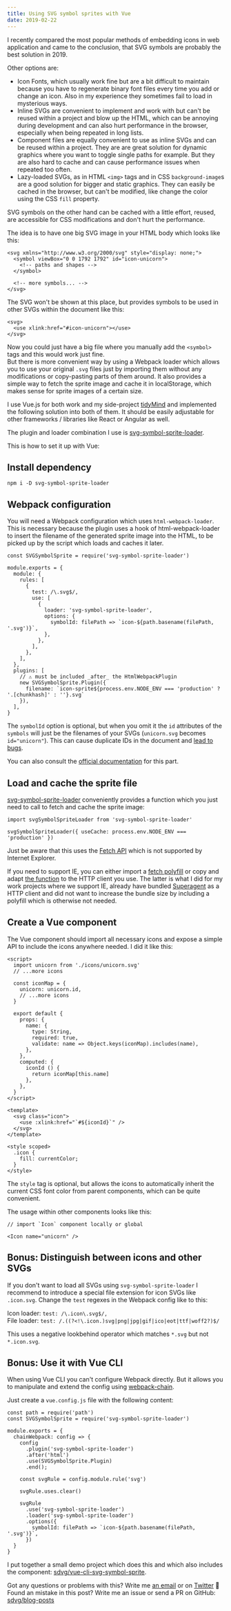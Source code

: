 ```yaml
---
title: Using SVG symbol sprites with Vue
date: 2019-02-22
---
```


I recently compared the most popular methods of embedding icons in web application and came to the conclusion, that SVG symbols are probably the best solution in 2019.

Other options are:

* Icon Fonts, which usually work fine but are a bit difficult to maintain because you have to regenerate binary font files every time you add or change an icon. Also in my experience they sometimes fail to load in mysterious ways.
* Inline SVGs are convenient to implement and work with but can't be reused within a project and blow up the HTML, which can be annoying during development and can also hurt performance in the browser, especially when being repeated in long lists.
* Component files are equally convenient to use as inline SVGs and can be reused within a project. They are are great solution for dynamic graphics where you want to toggle single paths for example. But they are also hard to cache and can cause performance issues when repeated too often.  
* Lazy-loaded SVGs, as in HTML `<img>` tags and in CSS `background-image`s are a good solution for bigger and static graphics. They can easily be cached in the browser, but can't be modified, like change the color using the CSS `fill` property.

SVG symbols on the other hand can be cached with a little effort, reused, are accessible for CSS modifications and don't hurt the performance.

The idea is to have one big SVG image in your HTML body which looks like this:

```
<svg xmlns="http://www.w3.org/2000/svg" style="display: none;">
  <symbol viewBox="0 0 1792 1792" id="icon-unicorn">
    <!-- paths and shapes -->
  </symbol>
  
  <!-- more symbols... -->
</svg>
```

The SVG won't be shown at this place, but provides symbols to be used in other SVGs within the document like this:

```
<svg>
  <use xlink:href="#icon-unicorn"></use>
</svg>
```

Now you could just have a big file where you manually add the `<symbol>` tags and this would work just fine.  
But there is more convenient way by using a Webpack loader which allows you to use your original `.svg` files just by importing them without any modifications or copy-pasting parts of them around. It also provides a simple way to fetch the sprite image and cache it in localStorage, which makes sense for sprite images of a certain size.

I use Vue.js for both work and my side-project [tidyMind][tidymind-intro] and implemented the following solution into both of them. It should be easily adjustable for other frameworks / libraries like React or Angular as well.

The plugin and loader combination I use is [svg-symbol-sprite-loader][svg-symbol-sprite-loader].

This is how to set it up with Vue:

## Install dependency

```
npm i -D svg-symbol-sprite-loader
```

## Webpack configuration

You will need a Webpack configuration which uses `html-webpack-loader`. This is necessary because the plugin uses a hook of html-webpack-loader to insert the filename of the generated sprite image into the HTML, to be picked up by the script which loads and caches it later.

```
const SVGSymbolSprite = require('svg-symbol-sprite-loader')

module.exports = {
  module: {
    rules: [
      {
        test: /\.svg$/,
        use: [
          {
            loader: 'svg-symbol-sprite-loader',
            options: {
              symbolId: filePath => `icon-${path.basename(filePath, '.svg')}`,
            },
          },
        ],
      },
    ],
  },
  plugins: [
    // ⚠️ must be included _after_ the HtmlWebpackPlugin
    new SVGSymbolSprite.Plugin({
      filename: `icon-sprite${process.env.NODE_ENV === 'production' ? '.[chunkhash]' : ''}.svg`
    }),
  ],
}
```

The `symbolId` option is optional, but when you omit it the `id` attributes of the `symbols` will just be the filenames of your SVGs (`unicorn.svg` becomes `id="unicorn"`). This can cause duplicate IDs in the document and [lead to bugs][collisions].

You can also consult the [official documentation][webpack-config] for this part.

## Load and cache the sprite file

[svg-symbol-sprite-loader][svg-symbol-sprite-loader] conveniently provides a function which you just need to call to fetch and cache the sprite image:

```
import svgSymbolSpriteLoader from 'svg-symbol-sprite-loader'

svgSymbolSpriteLoader({ useCache: process.env.NODE_ENV === 'production' })
```

Just be aware that this uses the [Fetch API][fetch-api] which is not supported by Internet Explorer.

If you need to support IE, you can either import a [fetch polyfill][fetch-polyfill] or copy and adapt [the function][icon-sprite-loader] to the HTTP client you use. The latter is what I did for my work projects where we support IE, already have bundled [Superagent][superagent] as a HTTP client and did not want to increase the bundle size by including a polyfill which is otherwise not needed.
   
## Create a Vue component

The Vue component should import all necessary icons and expose a simple API to include the icons anywhere needed. I did it like this:

```
<script>
  import unicorn from './icons/unicorn.svg'
  // ...more icons

  const iconMap = {
    unicorn: unicorn.id,
    // ...more icons
  }

  export default {
    props: {
      name: {
        type: String,
        required: true,
        validate: name => Object.keys(iconMap).includes(name),
      },
    },
    computed: {
      iconId () {
        return iconMap[this.name]
      },
    },
  }
</script>

<template>
  <svg class="icon">
    <use :xlink:href="`#${iconId}`" />
  </svg>
</template>

<style scoped>
  .icon {
    fill: currentColor;
  }
</style>
```

The `style` tag is optional, but allows the icons to automatically inherit the current CSS font color from parent components, which can be quite convenient.

The usage within other components looks like this:

```
// import `Icon` component locally or global

<Icon name="unicorn" />
``` 

## Bonus: Distinguish between icons and other SVGs

If you don't want to load all SVGs using `svg-symbol-sprite-loader` I recommend to introduce a special file extension for icon SVGs like `.icon.svg`. Change the `test` regexes in the Webpack config like to this:

Icon loader: `test: /\.icon\.svg$/,`  
File loader: `test: /.((?<!\.icon.)svg|png|jpg|gif|ico|eot|ttf|woff2?)$/`

This uses a negative lookbehind operator which matches `*.svg` but not `*.icon.svg`.

## Bonus: Use it with Vue CLI

When using Vue CLI you can't configure Webpack directly. But it allows you to manipulate and extend the config using [webpack-chain][webpack-chain].

Just create a `vue.config.js` file with the following content:

```
const path = require('path')
const SVGSymbolSprite = require('svg-symbol-sprite-loader')

module.exports = {
  chainWebpack: config => {
    config
      .plugin('svg-symbol-sprite-loader')
      .after('html')
      .use(SVGSymbolSprite.Plugin)
      .end();

    const svgRule = config.module.rule('svg')

    svgRule.uses.clear()

    svgRule
      .use('svg-symbol-sprite-loader')
      .loader('svg-symbol-sprite-loader')
      .options({
        symbolId: filePath => `icon-${path.basename(filePath, '.svg')}`,
      })
  }
}
```

I put together a small demo project which does this and which also includes the component: [sdvg/vue-cli-svg-symbol-sprite][cli-demo].

Got any questions or problems with this? Write me [an email][email] or on [Twitter][twitter] 🙂  
Found an mistake in this post? Write me an issue or send a PR on GitHub: [sdvg/blog-posts][github]

[tidymind-intro]: tidy-mind-introduction.html
[collisions]: https://github.com/crystal-ball/svg-symbol-sprite-loader/issues/27
[svg-symbol-sprite-loader]: https://github.com/crystal-ball/svg-symbol-sprite-loader
[fetch-api]: https://developer.mozilla.org/en-US/docs/Web/API/Fetch_API
[fetch-polyfill]: https://github.com/github/fetch
[icon-sprite-loader]: https://github.com/crystal-ball/svg-symbol-sprite-loader/blob/master/src/icon-sprite-loader.js
[superagent]: https://github.com/visionmedia/superagent
[webpack-config]: https://github.com/crystal-ball/svg-symbol-sprite-loader#1-configure---webpackconfigjs
[email]: mailto:mail@stefan-dietz.eu
[twitter]: https://twitter.com/sd_vg
[github]: https://github.com/sdvg/blog-posts/
[webpack-chain]: https://github.com/neutrinojs/webpack-chain
[cli-demo]: https://github.com/sdvg/vue-cli-svg-symbol-sprite